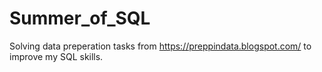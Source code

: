 # Summer_of_SQL

Solving data preperation tasks from https://preppindata.blogspot.com/ to improve my SQL skills.
